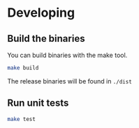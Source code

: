 # Developing

## Build the binaries
You can build binaries with the make tool.

```bash
make build
```

The release binaries will be found in `./dist`

## Run unit tests

```bash
make test
```
